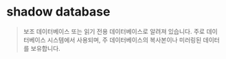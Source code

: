 # shadow database

> 보조 데이터베이스 또는 읽기 전용 데이터베이스로 알려져 있습니다. 주로 데이터베이스 시스템에서 사용되며, 주 데이터베이스의 복사본이나 미러링된 데이터를 보유합니다.
